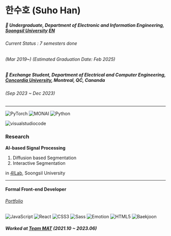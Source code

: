 # 한수호 (Suho Han)

##### 🏫 Undergraduate, Department of Electronic and Information Engineering, [Soongsil University](https://ssu.ac.kr/) [EN](https://webtrans.llsollu.com:40443/ezweb/translate?source=KO&target=EN&profileId=0012d8d1-14e0-4237-a6a5-a68bc015f94d&url=https%3A%2F%2Fssu.ac.kr%2Fmain_renewal%2F)

###### Current Status : 7 semesters done

###### (Mar 2019~) (Estimated Graduation Date: Feb 2025)

##### 🏫 Exchange Student, Department of Electrical and Computer Engineering, [Concordia University](https://www.concordia.ca/), Montreal, QC, Cananda

###### (Sep 2023 ~ Dec 2023)

---

![PyTorch](https://img.shields.io/badge/PyTorch-EE4C2C?style=flat-square&logo=PyTorch&logoColor=white) ![MONAI](https://img.shields.io/badge/MONAI-5dc1b7.svg) ![Python](https://img.shields.io/badge/Python-306998?style=flat-square&logo=Python&logoColor=white)


![visualstudiocode](https://img.shields.io/badge/Visual_Studio_Code-007ACC?style=flat-square&logo=visualstudiocode&logoColor=white)


### Research
**AI-based Signal Processing**
1. Diffusion based Segmentation
2. Interactive Segmentation

in [4ILab](https://sites.google.com/ssu.ac.kr/4ilab/), Soongsil University

---

#### Formal Front-end Developer
###### [Portfolio](https://github.com/unbroken2650/Portfolio)
![JavaScript](https://img.shields.io/badge/JavaScript-F7DF1E?style=flat-square&logo=JavaScript&logoColor=white) ![React](https://img.shields.io/badge/React-1F232A?style=flat-square&logo=React&logoColor=#61DBFB) ![CSS3](https://img.shields.io/badge/CSS3-1572B6?style=flat-square&logo=CSS3&logoColor=white) ![Sass](https://img.shields.io/badge/Sass-CC6699?style=flat-square&logo=Sass&logoColor=white) ![Emotion](https://img.shields.io/badge/Emotion-c468b7?style=flat-square&logo=&logoColor=) ![HTML5](https://img.shields.io/badge/HTML5-E34F26?style=flat-square&logo=HTML5&logoColor=white) ![Baekjoon](http://mazassumnida.wtf/api/mini/generate_badge?boj=hansuho36eie)

##### Worked at [Team MAT](https://github.com/TEAM-MAT) (2021.10 ~ 2023.06)
